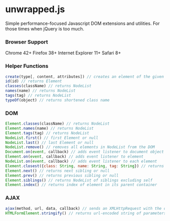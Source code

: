 unwrapped.js
============

Simple performance-focused Javascript DOM extensions and utilities. For those times when jQuery is too much.

### Browser Support
Chrome 42+
Firefox 38+
Internet Explorer 11+
Safari 8+

### Helper Functions
```javascript
create(type[, content, attributes]) // creates an element of the given type, optionally with content as a String, Array of Nodes, or NodeList, and provided attributes
id(id) // returns Element
classes(className) // returns NodeList
names(name) // returns NodeList
tags(tag) // returns NodeList
typeOf(object) // returns shortened class name
```

### DOM
```javascript
Element.classes(className) // returns NodeList
Element.names(name) // returns NodeList
Element.tags(tag) // returns NodeList
NodeList.first() // first Element or null
NodeList.last() // last Element or null
NodeList.remove() // removes all elements in NodeList from the DOM
Document.on(event, callback) // adds event listener to document object
Element.on(event, callback) // adds event listener to element
NodeList.on(event, callback) // adds event listener to each element
Element.closest({class: String, name: String, tag: String}) // returns nearest parent matching provided selectors
Element.next() // returns next sibling or null
Element.prev() // returns previous sibling or null
Element.siblings() // returns NodeList of siblings excluding self
Element.index() // returns index of element in its parent container
```

### AJAX
```javascript
ajax(method, url, data, callback) // sends an XMLHttpRequest with the data urlencoded for GET requests or serialized into JSON otherwise
HTMLFormElement.stringify() // returns url-encoded string of parameters and values
```